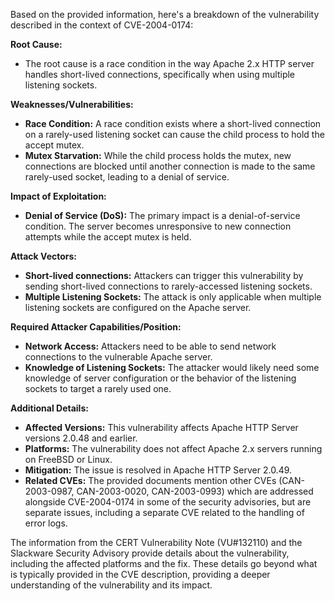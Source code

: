 Based on the provided information, here's a breakdown of the vulnerability described in the context of CVE-2004-0174:

**Root Cause:**
*   The root cause is a race condition in the way Apache 2.x HTTP server handles short-lived connections, specifically when using multiple listening sockets.

**Weaknesses/Vulnerabilities:**
*   **Race Condition:** A race condition exists where a short-lived connection on a rarely-used listening socket can cause the child process to hold the accept mutex.
*   **Mutex Starvation:** While the child process holds the mutex, new connections are blocked until another connection is made to the same rarely-used socket, leading to a denial of service.

**Impact of Exploitation:**
*   **Denial of Service (DoS):** The primary impact is a denial-of-service condition. The server becomes unresponsive to new connection attempts while the accept mutex is held.

**Attack Vectors:**
*   **Short-lived connections:** Attackers can trigger this vulnerability by sending short-lived connections to rarely-accessed listening sockets.
*   **Multiple Listening Sockets:** The attack is only applicable when multiple listening sockets are configured on the Apache server.

**Required Attacker Capabilities/Position:**
*   **Network Access:** Attackers need to be able to send network connections to the vulnerable Apache server.
*   **Knowledge of Listening Sockets:**  The attacker would likely need some knowledge of server configuration or the behavior of the listening sockets to target a rarely used one.

**Additional Details:**
*   **Affected Versions:** This vulnerability affects Apache HTTP Server versions 2.0.48 and earlier.
*   **Platforms:** The vulnerability does not affect Apache 2.x servers running on FreeBSD or Linux.
*   **Mitigation:** The issue is resolved in Apache HTTP Server 2.0.49.
*   **Related CVEs:** The provided documents mention other CVEs (CAN-2003-0987, CAN-2003-0020, CAN-2003-0993) which are addressed alongside CVE-2004-0174 in some of the security advisories, but are separate issues, including a separate CVE related to the handling of error logs.

The information from the CERT Vulnerability Note (VU#132110) and the Slackware Security Advisory provide details about the vulnerability, including the affected platforms and the fix. These details go beyond what is typically provided in the CVE description, providing a deeper understanding of the vulnerability and its impact.